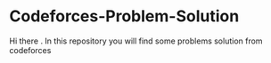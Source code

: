 # Codeforces-Problem-Solution
Hi there . In this repository you will find some problems solution from codeforces
